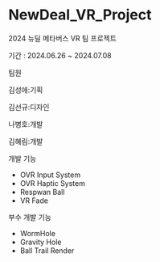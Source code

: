 # NewDeal_VR_Project
2024 뉴딜 메타버스 VR 팀 프로젝트

기간 : 2024.06.26 ~ 2024.07.08

팀원

김성애:기획

김선규:디자인

나병호:개발

김혜림:개발

개발 기능
- OVR Input System
- OVR Haptic System
- Respwan Ball
- VR Fade
  
부수 개발 기능
- WormHole
- Gravity Hole
- Ball Trail Render

